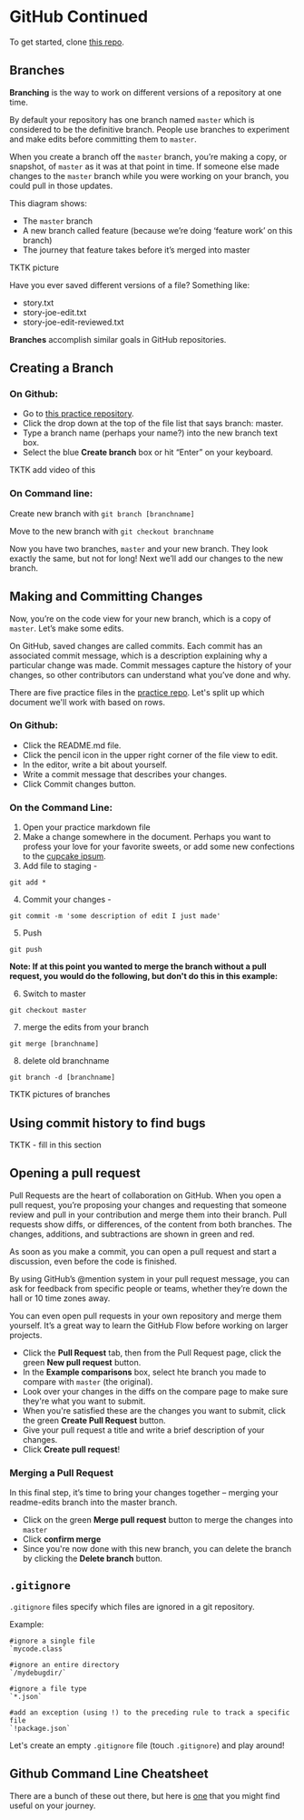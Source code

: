 # GitHub Continued

To get started, clone [this repo](https://github.com/dssg/github_practice/tree/mollie_edits).

## Branches

**Branching** is the way to work on different versions of a repository at one time.

By default your repository has one branch named `master` which is considered to be the definitive branch. People use branches to experiment and make edits before committing them to `master`.

When you create a branch off the `master` branch, you’re making a copy, or snapshot, of `master` as it was at that point in time. If someone else made changes to the `master` branch while you were working on your branch, you could pull in those updates.

This diagram shows:

- The `master` branch
- A new branch called feature (because we’re doing ‘feature work’ on this branch)
- The journey that feature takes before it’s merged into master

TKTK picture

Have you ever saved different versions of a file? Something like:

- story.txt
- story-joe-edit.txt
- story-joe-edit-reviewed.txt

**Branches** accomplish similar goals in GitHub repositories.

## Creating a Branch

### On Github:
- Go to [this practice repository](https://github.com/dssg/github_practice).
- Click the drop down at the top of the file list that says branch: master.
- Type a branch name (perhaps your name?) into the new branch text box.
- Select the blue **Create branch** box or hit “Enter” on your keyboard.

TKTK add video of this

### On Command line:

Create new branch with `git branch [branchname]`

Move to the new branch with `git checkout branchname`

Now you have two branches, `master` and your new branch. They look exactly the same, but not for long! Next we’ll add our changes to the new branch.

## Making and Committing Changes

Now, you’re on the code view for your new branch, which is a copy of `master`. Let’s make some edits.

On GitHub, saved changes are called commits. Each commit has an associated commit message, which is a description explaining why a particular change was made. Commit messages capture the history of your changes, so other contributors can understand what you’ve done and why.

There are five practice files in the [practice repo](https://github.com/dssg/github_practice/tree/master). Let's split up which document we'll work with based on rows. 

### On Github:

- Click the README.md file.
- Click the  pencil icon in the upper right corner of the file view to edit.
- In the editor, write a bit about yourself.
- Write a commit message that describes your changes.
- Click Commit changes button.

### On the Command Line: 

1. Open your practice markdown file
2. Make a change somewhere in the document. Perhaps you want to profess your love for your favorite sweets, or add some new confections to the [cupcake ipsum](http://www.cupcakeipsum.com/).
3. Add file to staging - 

`git add *`

4. Commit your changes - 

`git commit -m 'some description of edit I just made'`

5. Push 

`git push`

**Note: If at this point you wanted to merge the branch without a pull request, you would do the following, but don't do this in this example:**

6. Switch to master

`git checkout master`

7. merge the edits from your branch

`git merge [branchname]`

8. delete old branchname

`git branch -d [branchname]`

TKTK pictures of branches

## Using commit history to find bugs

TKTK - fill in this section

## Opening a pull request

Pull Requests are the heart of collaboration on GitHub. When you open a pull request, you’re proposing your changes and requesting that someone review and pull in your contribution and merge them into their branch. Pull requests show diffs, or differences, of the content from both branches. The changes, additions, and subtractions are shown in green and red.

As soon as you make a commit, you can open a pull request and start a discussion, even before the code is finished.

By using GitHub’s @mention system in your pull request message, you can ask for feedback from specific people or teams, whether they’re down the hall or 10 time zones away.

You can even open pull requests in your own repository and merge them yourself. It’s a great way to learn the GitHub Flow before working on larger projects.

- Click the **Pull Request** tab, then from the Pull Request page, click the green **New pull request** button.
- In the **Example comparisons** box, select hte branch you made to compare with `master` (the original).
- Look over  your changes in the diffs on the compare page to make sure they're what you want to submit.
- When you're satisfied these are the changes you want to submit, click the green **Create Pull Request** button.
- Give your pull request a title and write a brief description of your changes.
- Click **Create pull request**!

### Merging a Pull Request

In this final step, it’s time to bring your changes together – merging your readme-edits branch into the master branch.

- Click on the green **Merge pull request** button to merge the changes into `master`
- Click **confirm merge**
- Since you're now done with this new branch, you can delete the branch by clicking the **Delete branch** button.

## `.gitignore`

`.gitignore` files specify which files are ignored in a git repository. 

Example:

```
#ignore a single file
`mycode.class`

#ignore an entire directory
`/mydebugdir/`

#ignore a file type
`*.json`

#add an exception (using !) to the preceding rule to track a specific file
`!package.json`
```

Let's create an empty `.gitignore` file (touch `.gitignore`) and play around!

## Github Command Line Cheatsheet

There are a bunch of these out there, but here is [one](https://gist.github.com/davfre/8313299) that you might find useful on your journey.

